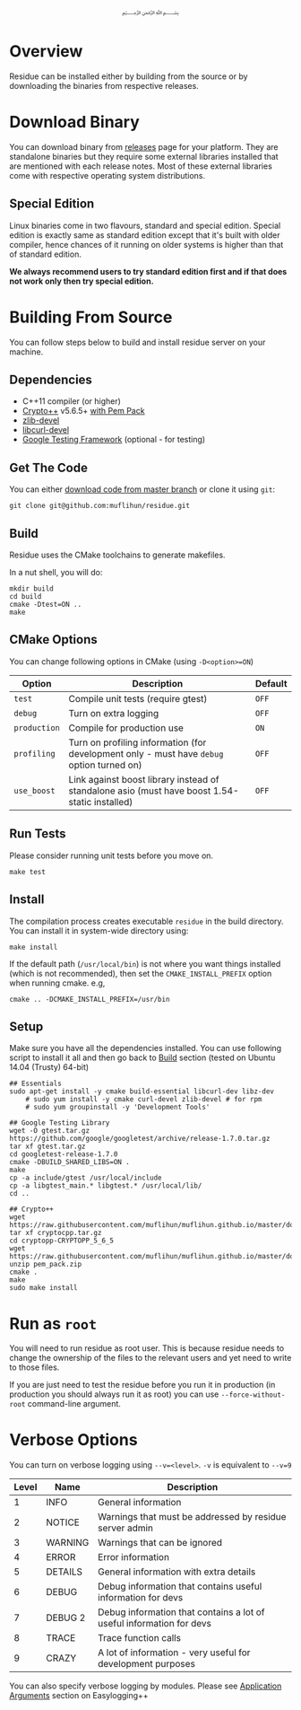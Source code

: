 <p align="center">
   ﷽
</p>

# Overview
Residue can be installed either by building from the source or by downloading the binaries from respective releases.

# Download Binary
You can download binary from [releases](https://github.com/muflihun/residue/releases) page for your platform. They are standalone binaries but they require some external libraries installed that are mentioned with each release notes. Most of these external libraries come with respective operating system distributions.

## Special Edition
Linux binaries come in two flavours, standard and special edition. Special edition is exactly same as standard edition except that it's built with older compiler, hence chances of it running on older systems is higher than that of standard edition.

**We always recommend users to try standard edition first and if that does not work only then try special edition.**

# Building From Source
You can follow steps below to build and install residue server on your machine.

## Dependencies
  * C++11 compiler (or higher)
  * [Crypto++](https://www.cryptopp.com/) v5.6.5+ [with Pem Pack](https://raw.githubusercontent.com/muflihun/muflihun.github.io/master/downloads/pem_pack.zip)
  * [zlib-devel](https://zlib.net/)
  * [libcurl-devel](https://curl.haxx.se/libcurl/)
  * [Google Testing Framework](https://github.com/google/googletest/blob/master/googletest/docs/Primer.md) (optional - for testing)
  
## Get The Code
You can either [download code from master branch](https://github.com/muflihun/residue/archive/master.zip) or clone it using `git`:

```
git clone git@github.com:muflihun/residue.git
```

## Build
Residue uses the CMake toolchains to generate makefiles.

In a nut shell, you will do:

```
mkdir build
cd build
cmake -Dtest=ON ..
make
```

## CMake Options
You can change following options in CMake (using `-D<option>=ON`)

|    Option    | Description                     | Default |
| ------------ | ------------------------------- |---------|
| `test`       | Compile unit tests (require gtest)              | `OFF`   |
| `debug`      | Turn on extra logging           | `OFF`   |
| `production` | Compile for production use      | `ON`   |
| `profiling`  | Turn on profiling information (for development only - must have `debug` option turned on) | `OFF` |
| `use_boost` | Link against boost library instead of standalone asio (must have boost 1.54-static installed) | `OFF` |

## Run Tests
Please consider running unit tests before you move on.

```
make test
```

## Install
The compilation process creates executable `residue` in the build directory. You can install it in system-wide directory using:

```
make install
```

If the default path (`/usr/local/bin`) is not where you want things installed (which is not recommended), then set the `CMAKE_INSTALL_PREFIX` option when running cmake. e.g,

```
cmake .. -DCMAKE_INSTALL_PREFIX=/usr/bin
```

## Setup
Make sure you have all the dependencies installed. You can use following script to install it all and then go back to [Build](#build) section (tested on Ubuntu 14.04 (Trusty) 64-bit)

```
## Essentials
sudo apt-get install -y cmake build-essential libcurl-dev libz-dev
    # sudo yum install -y cmake curl-devel zlib-devel # for rpm
    # sudo yum groupinstall -y 'Development Tools'

## Google Testing Library
wget -O gtest.tar.gz https://github.com/google/googletest/archive/release-1.7.0.tar.gz
tar xf gtest.tar.gz
cd googletest-release-1.7.0
cmake -DBUILD_SHARED_LIBS=ON .
make
cp -a include/gtest /usr/local/include
cp -a libgtest_main.* libgtest.* /usr/local/lib/
cd ..

## Crypto++
wget https://raw.githubusercontent.com/muflihun/muflihun.github.io/master/downloads/cryptocpp.tar.gz
tar xf cryptocpp.tar.gz
cd cryptopp-CRYPTOPP_5_6_5
wget https://raw.githubusercontent.com/muflihun/muflihun.github.io/master/downloads/pem_pack.zip
unzip pem_pack.zip
cmake .
make
sudo make install
```

# Run as `root`
You will need to run residue as root user. This is because residue needs to change the ownership of the files to the relevant users and yet need to write to those files.

If you are just need to test the residue before you run it in production (in production you should always run it as root) you can use `--force-without-root` command-line argument.

# Verbose Options
You can turn on verbose logging using `--v=<level>`. `-v` is equivalent to `--v=9`

| **Level** | **Name**        | **Description**                                                       |
|-----------|-----------------|-----------------------------------------------------------------------|
| 1         | INFO            | General information                                                   |
| 2         | NOTICE          | Warnings that must be addressed by residue server admin               |
| 3         | WARNING         | Warnings that can be ignored                                          |
| 4         | ERROR           | Error information                                                     |
| 5         | DETAILS         | General information with extra details                                |
| 6         | DEBUG           | Debug information that contains useful information for devs           |
| 7         | DEBUG 2         | Debug information that contains a lot of useful information for devs  |
| 8         | TRACE           | Trace function calls                                                  |
| 9         | CRAZY           | A lot of information - very useful for development purposes           |

You can also specify verbose logging by modules. Please see [Application Arguments](https://github.com/muflihun/easyloggingpp#application-arguments) section on Easylogging++
